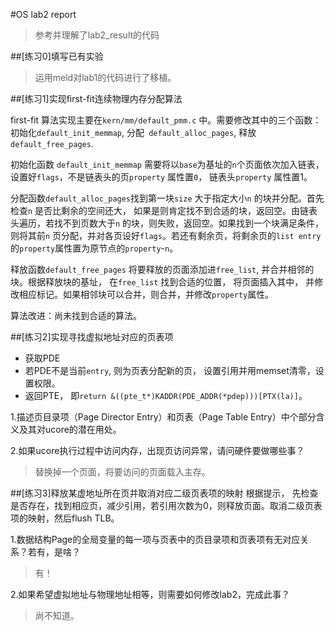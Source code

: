 #OS lab2 report

>参考并理解了lab2_result的代码


##[练习0]填写已有实验
>运用meld对lab1的代码进行了移植。

##[练习1]实现first-fit连续物理内存分配算法

first-fit 算法实现主要在`kern/mm/default_pmm.c` 中。需要修改其中的三个函数：初始化`default_init_memmap`, 分配` default_alloc_pages`, 释放 `default_free_pages`.

初始化函数 `default_init_memmap` 需要将以`base`为基址的`n`个页面依次加入链表，设置好`flags`，不是链表头的页`property` 属性置`0`， 链表头`property` 属性置1。

分配函数`default_alloc_pages`找到第一块`size` 大于指定大小`n` 的块并分配。首先检查`n` 是否比剩余的空间还大， 如果是则肯定找不到合适的块，返回空。由链表头遍历，若找不到页数大于`n` 的块，则失败，返回空。如果找到一个块满足条件， 则将其前`n` 页分配，并对各页设好`flags`。若还有剩余页，将剩余页的`list entry` 的`property`属性置为原节点的`property`-`n`。

释放函数`default_free_pages` 将要释放的页面添加进`free_list`, 并合并相邻的块。根据释放块的基址， 在`free_list` 找到合适的位置， 将页面插入其中， 并修改相应标记。如果相邻块可以合并，则合并，并修改`property`属性。

算法改进：尚未找到合适的算法。

##[练习2]实现寻找虚拟地址对应的页表项
- 获取PDE
- 若PDE不是当前`entry`, 则为页表分配新的页， 设置引用并用memset清零，设置权限。
- 返回PTE， 即`return &((pte_t*)KADDR(PDE_ADDR(*pdep)))[PTX(la)]`。

1.描述页目录项（Page Director Entry）和页表（Page Table Entry）中个部分含义及其对ucore的潜在用处。
>

2.如果ucore执行过程中访问内存，出现页访问异常，请问硬件要做哪些事？
>替换掉一个页面，将要访问的页面载入主存。


##[练习3]释放某虚地址所在页并取消对应二级页表项的映射
根据提示， 先检查是否存在，找到相应页，减少引用，若引用次数为0，则释放页面。取消二级页表项的映射，然后flush TLB。

1.数据结构Page的全局变量的每一项与页表中的页目录项和页表项有无对应关系？若有，是啥？
>有！

2.如果希望虚拟地址与物理地址相等，则需要如何修改lab2，完成此事？
>尚不知道。

